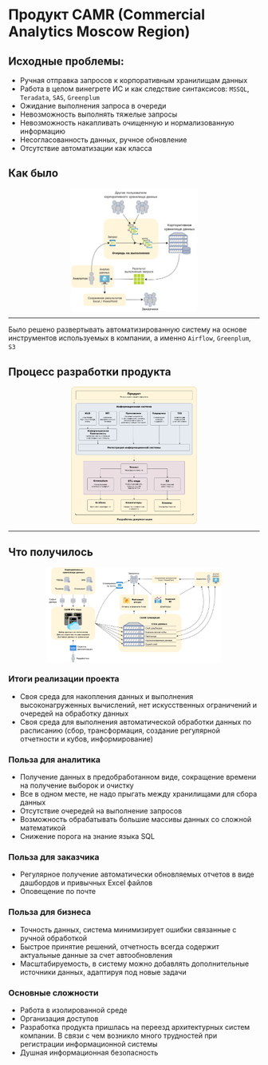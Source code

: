# Продукт CAMR (Commercial Analytics Moscow Region)

## Исходные проблемы:
- Ручная отправка запросов к корпоративным хранилищам данных
- Работа в целом винегрете ИС и как следствие синтаксисов: `MSSQL`, `Teradata`, `SAS`, `Greenplum`
- Ожидание выполнения запроса в очереди
- Невозможность выполнять тяжелые запросы
- Невозможность накапливать очищенную и нормализованную информацию
- Несогласованность данных, ручное обновление
- Отсутствие автоматизации как класса


## Как было

<img src="data/camr_diag_as_is.png" width="50%" style="display: block; margin: auto;">

-----

Было решено развертывать автоматизированную систему на основе инструментов используемых в компании, а именно `Airflow`, `Greenplum`, `S3` 

## Процесс разработки продукта
 
<img src="data/camr_block_schema.png" width="50%" style="display: block; margin: auto;">

-----

## Что получилось

<img src="data/camr_diag_to_be.png" width="70%" style="display: block; margin: auto;">

### Итоги реализации проекта
- Своя среда для накопления данных и выполнения высоконагруженных вычислений, нет искусственных ограничений и очередей на обработку данных
- Своя среда для выполнения автоматической обработки данных по расписанию (сбор, трансформация, создание регулярной отчетности и кубов, информирование)
 
 
### Польза для аналитика
- Получение данных в предобработанном виде, сокращение времени на получение выборок и очистку
- Все в одном месте, не надо прыгать между хранилищами для сбора данных
- Отсутствие очередей на выполнение запросов
- Возможность обрабатывать большие массивы данных со сложной математикой
- Снижение порога на знание языка SQL 
 
### Польза для заказчика
- Регулярное получение автоматически обновляемых отчетов в виде дашбордов и привычных Excel файлов
- Оповещение по почте
 
### Польза для бизнеса
- Точность данных, система минимизирует ошибки связанные с ручной обработкой
- Быстрое принятие решений, отчетность всегда содержит актуальные данные за счет автообновления
- Масштабируемость, в систему можно добавлять дополнительные источники данных, адаптируя под новые задачи

### Основные сложности
- Работа в изолированной среде
- Организация доступов
- Разработка продукта пришлась на переезд архитектурных систем компании. В связи с чем возникло много трудностей при регистрации информационной системы
- Душная информационная безопасность

